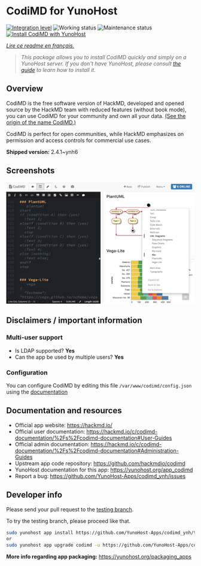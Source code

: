 <!--
N.B.: This README was automatically generated by https://github.com/YunoHost/apps/tree/master/tools/README-generator
It shall NOT be edited by hand.
-->

# CodiMD for YunoHost

[![Integration level](https://dash.yunohost.org/integration/codimd.svg)](https://dash.yunohost.org/appci/app/codimd) ![Working status](https://ci-apps.yunohost.org/ci/badges/codimd.status.svg) ![Maintenance status](https://ci-apps.yunohost.org/ci/badges/codimd.maintain.svg)  
[![Install CodiMD with YunoHost](https://install-app.yunohost.org/install-with-yunohost.svg)](https://install-app.yunohost.org/?app=codimd)

*[Lire ce readme en français.](./README_fr.md)*

> *This package allows you to install CodiMD quickly and simply on a YunoHost server.
If you don't have YunoHost, please consult [the guide](https://yunohost.org/#/install) to learn how to install it.*

## Overview

CodiMD is the free software version of HackMD, developed and opened source by the HackMD team with reduced features (without book mode), you can use CodiMD for your community and own all your data. [(See the origin of the name CodiMD.)](https://github.com/hackmdio/codimd/issues/720)

CodiMD is perfect for open communities, while HackMD emphasizes on permission and access controls for commercial use cases.

**Shipped version:** 2.4.1~ynh6

## Screenshots

![Screenshot of CodiMD](./doc/screenshots/screenshot.png)

## Disclaimers / important information

### Multi-user support

* Is LDAP supported? **Yes**
* Can the app be used by multiple users? **Yes**

### Configuration

You can configure CodiMD by editing this file `/var/www/codimd/config.json` using the [documentation](https://hackmd.io/c/codimd-documentation/%2Fs%2Fcodimd-configuration)

## Documentation and resources

* Official app website: <https://hackmd.io/>
* Official user documentation: <https://hackmd.io/c/codimd-documentation/%2Fs%2Fcodimd-documentation#User-Guides>
* Official admin documentation: <https://hackmd.io/c/codimd-documentation/%2Fs%2Fcodimd-documentation#Administration-Guides>
* Upstream app code repository: <https://github.com/hackmdio/codimd>
* YunoHost documentation for this app: <https://yunohost.org/app_codimd>
* Report a bug: <https://github.com/YunoHost-Apps/codimd_ynh/issues>

## Developer info

Please send your pull request to the [testing branch](https://github.com/YunoHost-Apps/codimd_ynh/tree/testing).

To try the testing branch, please proceed like that.

``` bash
sudo yunohost app install https://github.com/YunoHost-Apps/codimd_ynh/tree/testing --debug
or
sudo yunohost app upgrade codimd -u https://github.com/YunoHost-Apps/codimd_ynh/tree/testing --debug
```

**More info regarding app packaging:** <https://yunohost.org/packaging_apps>
